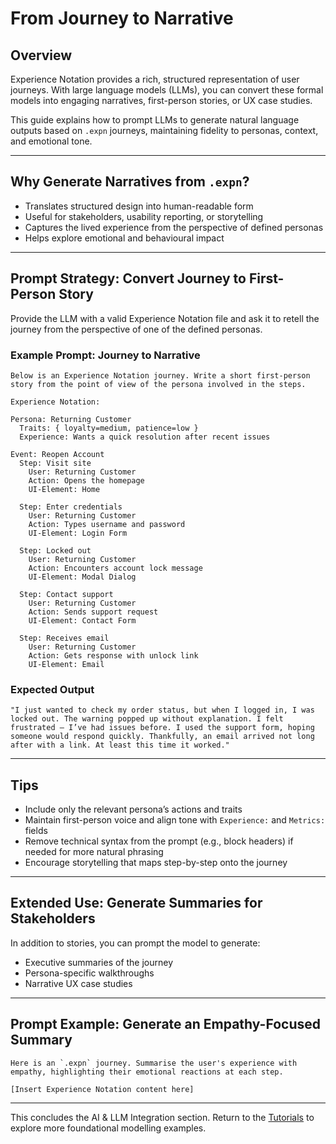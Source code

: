 # From Journey to Narrative

## Overview

Experience Notation provides a rich, structured representation of user journeys. With large language models (LLMs), you can convert these formal models into engaging narratives, first-person stories, or UX case studies.

This guide explains how to prompt LLMs to generate natural language outputs based on `.expn` journeys, maintaining fidelity to personas, context, and emotional tone.

---

## Why Generate Narratives from `.expn`?

* Translates structured design into human-readable form
* Useful for stakeholders, usability reporting, or storytelling
* Captures the lived experience from the perspective of defined personas
* Helps explore emotional and behavioural impact

---

## Prompt Strategy: Convert Journey to First-Person Story

Provide the LLM with a valid Experience Notation file and ask it to retell the journey from the perspective of one of the defined personas.

### Example Prompt: Journey to Narrative

```plaintext
Below is an Experience Notation journey. Write a short first-person story from the point of view of the persona involved in the steps.

Experience Notation:

Persona: Returning Customer
  Traits: { loyalty=medium, patience=low }
  Experience: Wants a quick resolution after recent issues

Event: Reopen Account
  Step: Visit site
    User: Returning Customer
    Action: Opens the homepage
    UI-Element: Home

  Step: Enter credentials
    User: Returning Customer
    Action: Types username and password
    UI-Element: Login Form

  Step: Locked out
    User: Returning Customer
    Action: Encounters account lock message
    UI-Element: Modal Dialog

  Step: Contact support
    User: Returning Customer
    Action: Sends support request
    UI-Element: Contact Form

  Step: Receives email
    User: Returning Customer
    Action: Gets response with unlock link
    UI-Element: Email
```

### Expected Output

```plaintext
"I just wanted to check my order status, but when I logged in, I was locked out. The warning popped up without explanation. I felt frustrated — I’ve had issues before. I used the support form, hoping someone would respond quickly. Thankfully, an email arrived not long after with a link. At least this time it worked."
```

---

## Tips

* Include only the relevant persona’s actions and traits
* Maintain first-person voice and align tone with `Experience:` and `Metrics:` fields
* Remove technical syntax from the prompt (e.g., block headers) if needed for more natural phrasing
* Encourage storytelling that maps step-by-step onto the journey

---

## Extended Use: Generate Summaries for Stakeholders

In addition to stories, you can prompt the model to generate:

* Executive summaries of the journey
* Persona-specific walkthroughs
* Narrative UX case studies

---

## Prompt Example: Generate an Empathy-Focused Summary

```plaintext
Here is an `.expn` journey. Summarise the user's experience with empathy, highlighting their emotional reactions at each step.

[Insert Experience Notation content here]
```

---

This concludes the AI & LLM Integration section. Return to the [Tutorials](../tutorials/syntax-primer.md) to explore more foundational modelling examples.
